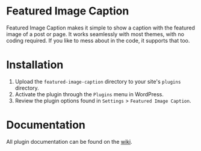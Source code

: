 Featured Image Caption
======================
Featured Image Caption makes it simple to show a caption with the featured image of a post or page. It works seamlessly with most themes, with no coding required. If you like to mess about in the code, it supports that too.

# Installation
1. Upload the `featured-image-caption` directory to your site's `plugins` directory.
2. Activate the plugin through the `Plugins` menu in WordPress.
3. Review the plugin options found in `Settings` > `Featured Image Caption`.

# Documentation
All plugin documentation can be found on the [wiki](https://github.com/cconover/wp-featured-image-caption/wiki).
